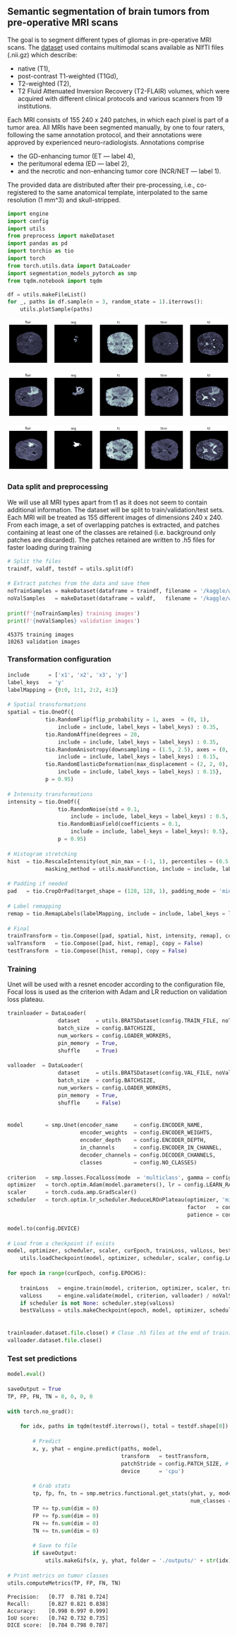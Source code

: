 ## Semantic segmentation of brain tumors from pre-operative MRI scans

The goal is to segment different types of gliomas in pre-operative MRI scans. The [dataset](https://www.med.upenn.edu/cbica/brats2020/data.html) used contains multimodal scans available as NIfTI files (.nii.gz) which describe:

* native (T1),
* post-contrast T1-weighted (T1Gd),
* T2-weighted (T2),
* T2 Fluid Attenuated Inversion Recovery (T2-FLAIR) volumes, 
which were acquired with different clinical protocols and various scanners from 19 institutions.

Each MRI consists of 155 240 x 240 patches, in which each pixel is part of a tumor area.
All MRIs have been segmented manually, by one to four raters, following the same annotation protocol, and their annotations were approved by experienced neuro-radiologists. Annotations comprise 
* the GD-enhancing tumor (ET — label 4), 
* the peritumoral edema (ED — label 2), 
* and the necrotic and non-enhancing tumor core (NCR/NET — label 1). 

The provided data are distributed after their pre-processing, i.e., co-registered to the same anatomical template, interpolated to the same resolution (1 mm^3) and skull-stripped.


```python
import engine
import config
import utils
from preprocess import makeDataset
import pandas as pd
import torchio as tio
import torch
from torch.utils.data import DataLoader
import segmentation_models_pytorch as smp
from tqdm.notebook import tqdm
```


```python
df = utils.makeFileList()
for _, paths in df.sample(n = 3, random_state = 1).iterrows():
    utils.plotSample(paths)
```


    
![png](./imm/output_2_0.png)
    



    
![png](./imm/output_2_1.png)
    



    
![png](./imm/output_2_2.png)
    


### Data split and preprocessing

We will use all MRI types apart from t1 as it does not seem to contain additional information.
The dataset will be split to train/validation/test sets. Each MRI will be treated as 155 different images of dimensions 240 x 240. From each image, a set of overlapping patches is extracted, and patches containing at least one of the classes are retained (i.e. background only patches are discarded).
The patches retained are written to .h5 files for faster loading during training


```python
# Split the files
traindf, valdf, testdf = utils.split(df)

# Extract patches from the data and save them
noTrainSamples = makeDataset(dataframe = traindf, filename = '/kaggle/working/train.h5')
noValSamples   = makeDataset(dataframe = valdf,   filename = '/kaggle/working/val.h5')

print(f'{noTrainSamples} training images')
print(f'{noValSamples} validation images')
```

    45375 training images
    10263 validation images
    

### Transformation configuration


```python
include      = ['x1', 'x2', 'x3', 'y']
label_keys   = 'y'
labelMapping = {0:0, 1:1, 2:2, 4:3}

# Spatial transformations
spatial = tio.OneOf({
            tio.RandomFlip(flip_probability = 1, axes  = (0, 1), 
                include = include, label_keys = label_keys) : 0.35,
            tio.RandomAffine(degrees = 20,
                include = include, label_keys = label_keys) : 0.35,                                
            tio.RandomAnisotropy(downsampling = (1.5, 2.5), axes = (0, 1),
                include = include, label_keys = label_keys) : 0.15,
            tio.RandomElasticDeformation(max_displacement = (2, 2, 0),
                include = include, label_keys = label_keys) : 0.15},
            p = 0.95)

# Intensity transformations
intensity = tio.OneOf({
                tio.RandomNoise(std = 0.1,
                    include = include, label_keys = label_keys) : 0.5,
                tio.RandomBiasField(coefficients = 0.1,
                    include = include, label_keys = label_keys): 0.5},
                p = 0.95)

# Histogram stretching
hist  = tio.RescaleIntensity(out_min_max = (-1, 1), percentiles = (0.5, 99.5),
            masking_method = utils.maskFunction, include = include, label_keys = label_keys)

# Padding if needed
pad   = tio.CropOrPad(target_shape = (128, 128, 1), padding_mode = 'minimum', include = include, label_keys = label_keys)

# Label remapping
remap = tio.RemapLabels(labelMapping, include = include, label_keys = label_keys)

# Final
trainTransform = tio.Compose([pad, spatial, hist, intensity, remap], copy = False)
valTransform   = tio.Compose([pad, hist, remap], copy = False)
testTransform  = tio.Compose([hist, remap], copy = False)
```

### Training

Unet will be used with a resnet encoder according to the configuration file, Focal loss is used as the criterion with Adam and LR reduction on validation loss plateau.


```python
trainloader = DataLoader(
                dataset     = utils.BRATSDataset(config.TRAIN_FILE, noTrainSamples, trainTransform),
                batch_size  = config.BATCHSIZE,
                num_workers = config.LOADER_WORKERS,
                pin_memory  = True,
                shuffle     = True)

valloader  = DataLoader(
                dataset     = utils.BRATSDataset(config.VAL_FILE, noValSamples, valTransform),
                batch_size  = config.BATCHSIZE,
                num_workers = config.LOADER_WORKERS,
                pin_memory  = True,
                shuffle     = False)


model       = smp.Unet(encoder_name     = config.ENCODER_NAME,
                       encoder_weights  = config.ENCODER_WEIGHTS,
                       encoder_depth    = config.ENCODER_DEPTH,
                       in_channels      = config.ENCODER_IN_CHANNEL,
                       decoder_channels = config.DECODER_CHANNELS,
                       classes          = config.NO_CLASSES)

criterion   = smp.losses.FocalLoss(mode  = 'multiclass', gamma = config.LOSS_GAMMA)
optimizer   = torch.optim.Adam(model.parameters(), lr = config.LEARN_RATE, weight_decay = config.WEIGHT_DECAY)
scaler      = torch.cuda.amp.GradScaler()
scheduler   = torch.optim.lr_scheduler.ReduceLROnPlateau(optimizer, 'min', verbose = True,
                                                         factor   = config.SCHEDULER_FACTOR,
                                                         patience = config.SCHEDULER_PATIENCE)
```


```python
model.to(config.DEVICE)

# Load from a checkpoint if exists
model, optimizer, scheduler, scaler, curEpoch, trainLoss, valLoss, bestValLoss = \
    utils.loadCheckpoint(model, optimizer, scheduler, scaler, config.LAST_CHECKPOINT)

for epoch in range(curEpoch, config.EPOCHS):

    trainLoss   = engine.train(model, criterion, optimizer, scaler, trainloader) / noTrainSamples
    valLoss     = engine.validate(model, criterion, valloader) / noValSamples
    if scheduler is not None: scheduler.step(valLoss)
    bestValLoss = utils.makeCheckpoint(epoch, model, optimizer, scheduler, scaler, trainLoss, valLoss, bestValLoss)
    
    
trainloader.dataset.file.close() # Close .h5 files at the end of training/validation
valloader.dataset.file.close() 
```

### Test set predictions


```python
model.eval()

saveOutput = True
TP, FP, FN, TN = 0, 0, 0, 0

with torch.no_grad():

    for idx, paths in tqdm(testdf.iterrows(), total = testdf.shape[0]):
        
        # Predict
        x, y, yhat = engine.predict(paths, model,
                                    transform   = testTransform, 
                                    patchStride = config.PATCH_SIZE, # No overlap
                                    device      = 'cpu')
        
        # Grab stats
        tp, fp, fn, tn = smp.metrics.functional.get_stats(yhat, y, mode = 'multiclass', 
                                                          num_classes = config.NO_CLASSES)
        TP += tp.sum(dim = 0)
        FP += fp.sum(dim = 0)
        FN += fn.sum(dim = 0)
        TN += tn.sum(dim = 0)
    
        # Save to file
        if saveOutput: 
            utils.makeGifs(x, y, yhat, folder = './outputs/' + str(idx) + '/')

# Print metrics on tumor classes
utils.computeMetrics(TP, FP, FN, TN)
```

    Precision:	 [0.77  0.781 0.724]
    Recall: 	 [0.827 0.821 0.838]
    Accuracy:	 [0.998 0.997 0.999]
    IoU score:	 [0.742 0.732 0.735]
    DICE score:	 [0.784 0.798 0.787]
    

